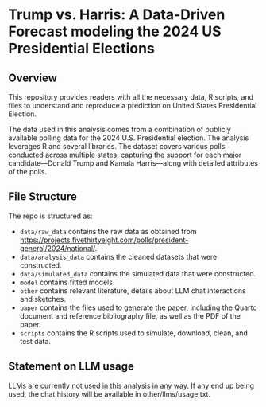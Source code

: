# Trump vs. Harris: A Data-Driven Forecast modeling the 2024 US Presidential Elections

## Overview

This repository provides readers with all the necessary data, R scripts, and files to understand and reproduce a prediction on United States Presidential Election.

The data used in this analysis comes from a combination of publicly available polling data for the 2024 U.S. Presidential election. The analysis leverages R and several libraries. The dataset covers various polls conducted across multiple states, capturing the support for each major candidate—Donald Trump and Kamala Harris—along with detailed attributes of the polls.


## File Structure

The repo is structured as:

-   `data/raw_data` contains the raw data as obtained from https://projects.fivethirtyeight.com/polls/president-general/2024/national/.
-   `data/analysis_data` contains the cleaned datasets that were constructed.
-   `data/simulated_data` contains the simulated data that were constructed.
-   `model` contains fitted models. 
-   `other` contains relevant literature, details about LLM chat interactions and sketches.
-   `paper` contains the files used to generate the paper, including the Quarto document and reference bibliography file, as well as the PDF of the paper. 
-   `scripts` contains the R scripts used to simulate, download, clean, and test data.


## Statement on LLM usage

LLMs are currently not used in this analysis in any way. If any end up being used, the chat history will be available in other/llms/usage.txt.
